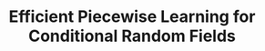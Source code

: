 ---
title: "Efficient Piecewise Learning for Conditional Random Fields"
year: 2010
pdf_url: "http://www.robots.ox.ac.uk/~tvg/publications/2010/alahari10a.pdf"
category: "vision"
author_list: "Karteek Alahari, Chris Russell, Philip H.S. Torr"
grant: "NULL"
pub_in: "Proceedings IEEE Conference of Computer Vision and Pattern Recognition"
---